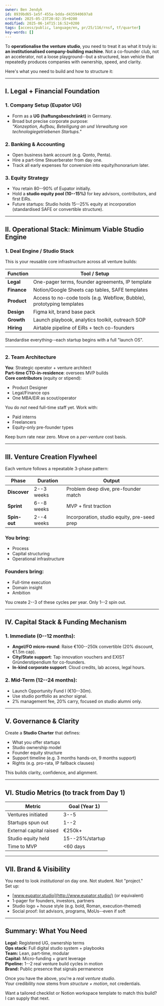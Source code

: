 ```yaml
---
owner: Ben Jendyk
id: 8939bd65-1e5f-455a-bdda-d435940697a8
created: 2025-05-23T20:02:35+0200
modified: 2025-06-14T15:16:52+0200
tags: [access/public, language/en, pr/25/116/rnsf, tf/quarter]
key-words: []
---
```


To **operationalise the venture studio**, you need to treat it as what it truly is: **an institutionalised company-building machine**. Not a co-founder club, not an accelerator, not a loose playground--but a structured, lean vehicle that repeatedly produces companies with ownership, speed, and clarity.

Here's what you need to build and how to structure it:

* * *

## I. **Legal + Financial Foundation**

### 1. **Company Setup (Eupator UG)**

- Form as a **UG (haftungsbeschränkt)** in Germany.
- Broad but precise corporate purpose:  
_"Konzeption, Aufbau, Beteiligung an und Verwaltung von technologiegetriebenen Startups."_

### 2. **Banking & Accounting**

- Open business bank account (e.g. Qonto, Penta).
- Hire a part-time Steuerberater from day one.
- Track all early expenses for conversion into equity/honorarium later.

### 3. **Equity Strategy**

- You retain 80--90% of Eupator initially.
- Hold a **studio equity pool (10--15%)** for key advisors, contributors, and first EiRs.
- Future startups: Studio holds 15--25% equity at incorporation (standardised SAFE or convertible structure).
* * *

## II. **Operational Stack: Minimum Viable Studio Engine**

### 1. **Deal Engine / Studio Stack**

This is your reusable core infrastructure across all venture builds:

| Function | Tool / Setup | 
| ---- | ----  |
| **Legal** | One-pager terms, founder agreements, IP template | 
| **Finance** | Notion/Google Sheets cap tables, SAFE templates | 
| **Product** | Access to no-code tools (e.g. Webflow, Bubble), prototyping templates | 
| **Design** | Figma kit, brand base pack | 
| **Growth** | Launch playbook, analytics toolkit, outreach SOP | 
| **Hiring** | Airtable pipeline of EiRs + tech co-founders | 

Standardise everything--each startup begins with a full "launch OS".

* * *

### 2. **Team Architecture**

**You**: Strategic operator + venture architect  
**Part-time CTO-in-residence**: oversees MVP builds  
**Core contributors** (equity or stipend):
- Product Designer
- Legal/Finance ops
- One MBA/EiR as scout/operator

You do _not_ need full-time staff yet. Work with:

- Paid interns
- Freelancers
- Equity-only pre-founder types

Keep burn rate near zero. Move on a _per-venture_ cost basis.

* * *

## III. **Venture Creation Flywheel**

Each venture follows a repeatable 3-phase pattern:

| Phase | Duration | Output | 
| ---- | ---- | ----  |
| **Discover** | 2--3 weeks | Problem deep dive, pre-founder match | 
| **Sprint** | 6--8 weeks | MVP + first traction | 
| **Spin-out** | 2--4 weeks | Incorporation, studio equity, pre-seed prep | 

### You bring:

- Process
- Capital structuring
- Operational infrastructure

### Founders bring:

- Full-time execution
- Domain insight
- Ambition

You create 2--3 of these cycles per year. Only 1--2 spin out.

* * *

## IV. **Capital Stack & Funding Mechanism**

### 1. **Immediate (0--12 months):**

- **Angel/FO micro-round**: Raise €100--250k convertible (20% discount, €1.5m cap).
- **City/State support**: Tap innovation vouchers and EXIST Gründerstipendium for co-founders.
- **In-kind corporate support**: Cloud credits, lab access, legal hours.

### 2. **Mid-Term (12--24 months):**

- Launch Opportunity Fund I (€10--30m).
- Use studio portfolio as anchor signal.
- 2% management fee, 20% carry, focused on studio alumni only.
* * *

## V. **Governance & Clarity**

Create a **Studio Charter** that defines:
- What you offer startups
- Studio ownership model
- Founder equity structure
- Support timeline (e.g. 3 months hands-on, 9 months support)
- Rights (e.g. pro-rata, IP fallback clauses)

This builds clarity, confidence, and alignment.

* * *

## VI. **Studio Metrics (to track from Day 1)**

| Metric | Goal (Year 1) | 
| ---- | ----  |
| Ventures initiated | 3--5 | 
| Startups spun out | 1--2 | 
| External capital raised | €250k+ | 
| Studio equity held | 15--25%/startup | 
| Time to MVP | <60 days | 

* * *

## VII. **Brand & Visibility**

You need to look _institutional_ on day one. Not student. Not "project."  
Set up:

- [www.eupator.studio](http://www.eupator.studio/) (or equivalent)
- 1-pager for founders, investors, partners
- Studio logo + house style (e.g. bold, Roman, execution-themed)
- Social proof: list advisors, programs, MoUs--even if soft
* * *

## Summary: What You Need

**Legal:** Registered UG, ownership terms  
**Ops stack:** Full digital studio system + playbooks  
**Team:** Lean, part-time, modular  
**Capital:** Micro-funding + grant leverage  
**Pipeline:** 1--2 real venture build cycles in motion  
**Brand:** Public presence that signals permanence

Once you have the above, you're a _real venture studio_.  
Your credibility now stems from _structure + motion_, not credentials.

Want a tailored checklist or Notion workspace template to match this build? I can supply that next.